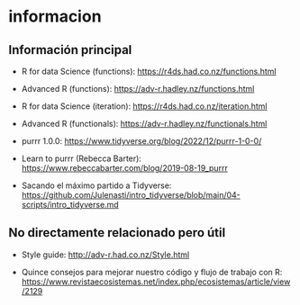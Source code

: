 informacion
================

## Información principal

- R for data Science (functions):
  <https://r4ds.had.co.nz/functions.html>

- Advanced R (functions): <https://adv-r.hadley.nz/functions.html>

- R for data Science (iteration):
  <https://r4ds.had.co.nz/iteration.html>

- Advanced R (functionals): <https://adv-r.hadley.nz/functionals.html>

- purrr 1.0.0: <https://www.tidyverse.org/blog/2022/12/purrr-1-0-0/>

- Learn to purrr (Rebecca Barter):
  <https://www.rebeccabarter.com/blog/2019-08-19_purrr>

- Sacando el máximo partido a Tidyverse:
  <https://github.com/Julenasti/intro_tidyverse/blob/main/04-scripts/intro_tidyverse.md>

## No directamente relacionado pero útil

- Style guide: <http://adv-r.had.co.nz/Style.html>

- Quince consejos para mejorar nuestro código y flujo de trabajo con R:
  <https://www.revistaecosistemas.net/index.php/ecosistemas/article/view/2129>
